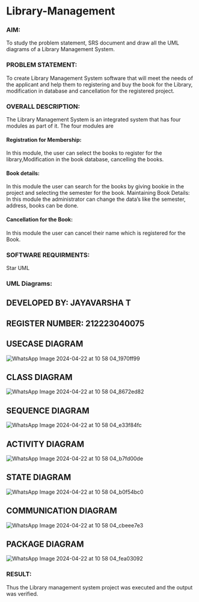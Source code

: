 # Library-Management
### AIM:
To study the problem statement, SRS document and draw all the UML diagrams of a Library Management System.
### PROBLEM STATEMENT:
To create Library Management System software that will meet the needs of the applicant
and help them to registering and buy the book for the Library, modification in database and
cancellation for the registered project.
### OVERALL DESCRIPTION:
The Library Management System is an integrated system that has four modules as part of
it. The four modules are
#### Registration for Membership:
In this module, the user can select the books to register for the library,Modification in the book
database, cancelling the books.
#### Book details:
In this module the user can search for the books by giving bookie in the project and selecting
the semester for the book.
Maintaining Book Details:
In this module the administrator can change the data’s like the semester, address, books can be
done.
#### Cancellation for the Book:
In this module the user can cancel their name which is registered for the Book.
### SOFTWARE REQUIRMENTS:
Star UML
### UML Diagrams:
## DEVELOPED BY: JAYAVARSHA T
## REGISTER NUMBER: 212223040075

## USECASE DIAGRAM
![WhatsApp Image 2024-04-22 at 10 58 04_1970ff99](https://github.com/jayavarsha23219/Library-Management/assets/150780319/d196f615-b2e1-4acd-bf17-d8dd6dafec83)
## CLASS DIAGRAM
![WhatsApp Image 2024-04-22 at 10 58 04_8672ed82](https://github.com/jayavarsha23219/Library-Management/assets/150780319/4c1789e1-22c8-4c9a-be7a-21032e982859)
## SEQUENCE DIAGRAM
![WhatsApp Image 2024-04-22 at 10 58 04_e33f84fc](https://github.com/jayavarsha23219/Library-Management/assets/150780319/cc1e9aac-01a2-4b69-9ae5-586c7a9bf213)
## ACTIVITY DIAGRAM
![WhatsApp Image 2024-04-22 at 10 58 04_b7fd00de](https://github.com/jayavarsha23219/Library-Management/assets/150780319/b59402f7-30b8-4b03-b975-c6a3a39e8ba7)
## STATE DIAGRAM
![WhatsApp Image 2024-04-22 at 10 58 04_b0f54bc0](https://github.com/jayavarsha23219/Library-Management/assets/150780319/ea675dab-cdb2-4449-a013-4e130a9fc96b)
## COMMUNICATION DIAGRAM
![WhatsApp Image 2024-04-22 at 10 58 04_cbeee7e3](https://github.com/jayavarsha23219/Library-Management/assets/150780319/30a7a0df-16cb-49ae-8dba-bae71e14045e)
## PACKAGE DIAGRAM
![WhatsApp Image 2024-04-22 at 10 58 04_fea03092](https://github.com/jayavarsha23219/Library-Management/assets/150780319/4678a7ac-a464-4b25-9bba-ffe1e1ee9a6f)


### RESULT:
Thus the Library management system project was executed and the output was verified.
